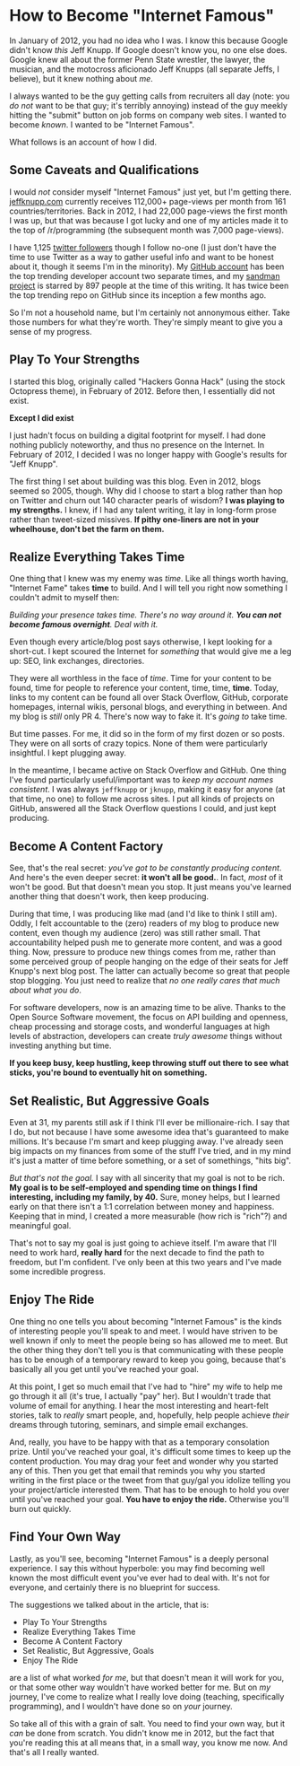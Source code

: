 # How to Become "Internet Famous"

In January of 2012, you had no idea who I was. I know this because Google didn't
know *this* Jeff Knupp. If Google doesn't know you, no one else does.
Google knew all about the former Penn State wrestler,
the lawyer, the musician, and the motocross aficionado Jeff Knupps (all
separate Jeffs, I believe), but it knew nothing about *me*.

I always wanted to be the guy getting calls from recruiters all day (note: you *do not* want to
be that guy; it's terribly annoying) instead of the guy meekly hitting the
"submit" button on job forms on company web sites. I wanted to become *known*. I
wanted to be "Internet Famous".

What follows is an account of how I did.

<!--more-->

## Some Caveats and Qualifications

I would *not* consider myself "Internet Famous" just yet, but I'm getting there.
[jeffknupp.com](http://www.jeffknupp.com) currently receives 112,000+ page-views per
month from 161 countries/territories. Back in 2012, I had 22,000 page-views the
first month I was up, but that was because I got lucky and one of my articles
made it to the top of /r/programming (the subsequent month was 7,000 page-views).

I have 1,125 [twitter followers](http://www.twitter.com/jeffknupp) though I
follow no-one (I just don't have the time to use Twitter as a way to gather
useful info and want to be honest about it, though it seems I'm in the minority).
My [GitHub account](http://www.github.com/jeffknupp) has been the top trending
developer account two separate times, and my [sandman project](http://www.github.com/jeffknupp/sandman) is
starred by 897 people at the time of this writing. It has twice been the top
trending repo on GitHub since its inception a few months ago.

So I'm not a household name, but I'm certainly not annonymous either. Take those
numbers for what they're worth. They're simply meant to give you a sense of my
progress.

## Play To Your Strengths

I started this blog, originally called "Hackers Gonna Hack" (using the stock
Octopress theme), in February of 2012. Before then, I essentially did not exist.

**Except I did exist**

I just hadn't focus on building a digital footprint for myself. I had done
nothing publicly noteworthy, and thus no presence on the Internet. In February
of 2012, I decided I was no longer happy with Google's results for "Jeff Knupp".

The first thing I set about building was this blog. Even in 2012, blogs seemed
so 2005, though. Why did I choose to start a blog rather than hop on Twitter and
churn out 140 character pearls of wisdom? **I was playing to my strengths.**
I knew, if I had any talent writing, it lay in long-form prose rather than
tweet-sized missives. **If pithy one-liners are not in your wheelhouse, don't bet the farm on them.**

## Realize Everything Takes Time

One thing that I knew was my enemy was *time*. Like all things worth having,
"Internet Fame" takes **time** to build. And I will tell you right now
something I couldn't admit to myself then:

*Building your presence takes time. There's no way around it. **You can not become famous overnight**. Deal with it.*

Even though every article/blog post says otherwise, I kept looking for a
short-cut. I kept scoured the Internet for *something* that would give me a leg up: SEO,
link exchanges, directories.

They were all worthless in the face of *time*. Time
for your content to be found, time for people to reference your content, time, time, **time**.
Today, links to my content can be found all over Stack Overflow, GitHub,
corporate homepages, internal wikis, personal blogs, and everything in between.
And my blog is *still* only PR 4. There's now way to fake it.  It's *going to* take
time.

But time passes. For me, it did so in the form of my first dozen or so
posts. They were on all sorts of crazy topics. None of them were
particularly insightful. I kept plugging away.

In the meantime, I became active on Stack Overflow and GitHub. One thing I've
found particularly useful/important was to *keep my account names consistent*. I
was always `jeffknupp` or `jknupp`, making it easy for anyone (at that time, no
one) to follow me across sites. I put all kinds of projects on GitHub, answered
all the Stack Overflow questions I could, and just kept producing.

## Become A Content Factory

See, that's the real secret: *you've got to be constantly producing content*.
And here's the even deeper secret: **it won't all be good.**. In fact, *most* of
it won't be good. But that doesn't mean you stop. It just means you've learned
another thing that doesn't work, then keep producing.

During that time, I was producing like mad (and I'd like to think I still am).
Oddly, I felt accountable to the (zero) readers of my blog to produce new
content, even though my audience (zero) was still rather small. That
accountability helped push me to generate more content, and was a good thing.
Now, pressure to produce new things comes from me, rather than some perceived
group of people hanging on the edge of their seats for Jeff Knupp's next blog
post. The latter can actually become so great that people stop blogging. You
just need to realize that *no one really cares that much about what you do*.

For software developers, now is an amazing time to be alive. Thanks to the Open
Source Software movement, the focus on API building and openness, cheap
processing and storage costs, and wonderful languages at high levels of 
abstraction, developers can create *truly awesome* things without investing
anything but time.

**If you keep busy, keep hustling, keep throwing stuff out there to see what sticks, you're bound to eventually hit on something.**

## Set Realistic, But Aggressive Goals

Even at 31, my parents still ask if I think I'll ever be millionaire-rich. I say
that I do, but not because I have some awesome idea that's guaranteed to make
millions. It's because I'm smart and keep plugging away. I've already seen big
impacts on my finances from some of the stuff I've tried, and in my mind it's
just a matter of time before something, or a set of somethings, "hits big".

*But that's not the goal.* I say with all sincerity that my goal is not to be
rich. **My goal is to be self-employed and spending time on things I find
interesting, including my family, by 40.** Sure, money helps, but I learned 
early on that there isn't a 1:1 correlation between money and happiness. 
Keeping that in mind, I created a more measurable (how rich is "rich"?) and 
meaningful goal.

That's not to say my goal is just going to achieve itself. I'm aware that I'll
need to work hard, **really hard** for the next decade to find the path to
freedom, but I'm confident. I've only been at this two years and I've made some
incredible progress.

## Enjoy The Ride

One thing no one tells you about becoming "Internet Famous" is the kinds of
interesting people you'll speak to and meet. I would have striven to be well
known if only to meet the people being so has allowed me to meet. But the other
thing they don't tell you is that communicating with these people has to be
enough of a temporary reward to keep you going, because that's basically all you
get until you've reached your goal.

At this point, I get so much email that I've had to "hire" my wife to help me go
through it all (it's true, I actually "pay" her). But I wouldn't trade that 
volume of email for anything. I hear the most interesting and heart-felt stories, 
talk to *really* smart people, and, hopefully, help people achieve *their* dreams 
through tutoring, seminars, and simple email exchanges.

And, really, you have to be happy with that as a temporary consolation prize.
Until you've reached your goal, it's difficult some times to keep up the
content production. You may drag your feet and wonder why you started any of this.
Then you get that email that reminds you why you started writing in the first place
or the tweet from that guy/gal you idolize telling you your project/article 
interested them. That has to be enough to hold you over until you've reached your
goal. **You have to enjoy the ride.** Otherwise you'll burn out quickly.

## Find Your Own Way

Lastly, as you'll see, becoming "Internet Famous" is a deeply personal
experience. I say this without hyperbole: you may find becoming well known the
most difficult event you've ever had to deal with. It's not for everyone, and
certainly there is no blueprint for success. 

The suggestions we talked about in the article, that is:

* Play To Your Strengths
* Realize Everything Takes Time
* Become A Content Factory  
* Set Realistic, But Aggressive, Goals
* Enjoy The Ride

are a list of what worked *for me*,  but that doesn't mean it will work for 
you, or that some other way wouldn't have worked better for me. 
But on *my* journey, I've come to realize what I really love doing (teaching, specifically 
programming), and I wouldn't have done so on *your* journey.

So take all of this with a grain of salt. You need to find your own way, but it
*can* be done from scratch. You didn't know me in 2012, but the fact that
you're reading this at all means that, in a small way, you know me now. And
that's all I really wanted.
